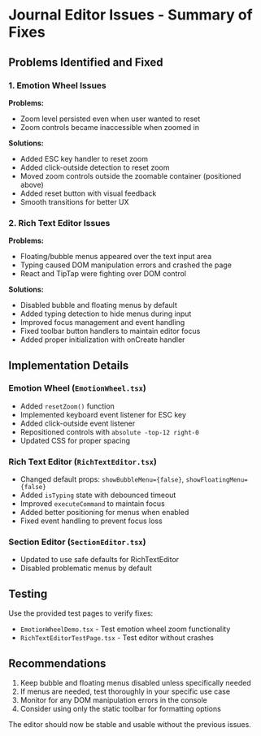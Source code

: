 # Journal Editor Issues - Summary of Fixes

## Problems Identified and Fixed

### 1. Emotion Wheel Issues
**Problems:**
- Zoom level persisted even when user wanted to reset
- Zoom controls became inaccessible when zoomed in

**Solutions:**
- Added ESC key handler to reset zoom
- Added click-outside detection to reset zoom
- Moved zoom controls outside the zoomable container (positioned above)
- Added reset button with visual feedback
- Smooth transitions for better UX

### 2. Rich Text Editor Issues
**Problems:**
- Floating/bubble menus appeared over the text input area
- Typing caused DOM manipulation errors and crashed the page
- React and TipTap were fighting over DOM control

**Solutions:**
- Disabled bubble and floating menus by default
- Added typing detection to hide menus during input
- Improved focus management and event handling
- Fixed toolbar button handlers to maintain editor focus
- Added proper initialization with onCreate handler

## Implementation Details

### Emotion Wheel (`EmotionWheel.tsx`)
- Added `resetZoom()` function
- Implemented keyboard event listener for ESC key
- Added click-outside event listener
- Repositioned controls with `absolute -top-12 right-0`
- Updated CSS for proper spacing

### Rich Text Editor (`RichTextEditor.tsx`)
- Changed default props: `showBubbleMenu={false}`, `showFloatingMenu={false}`
- Added `isTyping` state with debounced timeout
- Improved `executeCommand` to maintain focus
- Added better positioning for menus when enabled
- Fixed event handling to prevent focus loss

### Section Editor (`SectionEditor.tsx`)
- Updated to use safe defaults for RichTextEditor
- Disabled problematic menus by default

## Testing

Use the provided test pages to verify fixes:
- `EmotionWheelDemo.tsx` - Test emotion wheel zoom functionality
- `RichTextEditorTestPage.tsx` - Test editor without crashes

## Recommendations

1. Keep bubble and floating menus disabled unless specifically needed
2. If menus are needed, test thoroughly in your specific use case
3. Monitor for any DOM manipulation errors in the console
4. Consider using only the static toolbar for formatting options

The editor should now be stable and usable without the previous issues.
